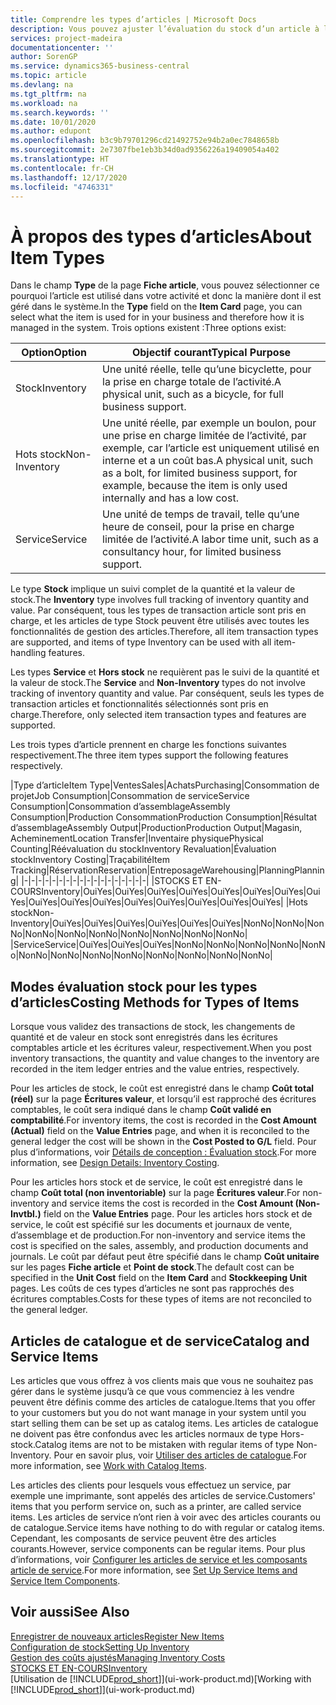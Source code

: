 ```yaml
---
title: Comprendre les types d’articles | Microsoft Docs
description: Vous pouvez ajuster l’évaluation du stock d’un article à l’aide des méthodes FIFO ou d’évaluation stock moyen, par exemple, lorsque les coûts article sont modifiés pour des motifs autres que les transactions.
services: project-madeira
documentationcenter: ''
author: SorenGP
ms.service: dynamics365-business-central
ms.topic: article
ms.devlang: na
ms.tgt_pltfrm: na
ms.workload: na
ms.search.keywords: ''
ms.date: 10/01/2020
ms.author: edupont
ms.openlocfilehash: b3c9b79701296cd21492752e94b2a0ec7848658b
ms.sourcegitcommit: 2e7307fbe1eb3b34d0ad9356226a19409054a402
ms.translationtype: HT
ms.contentlocale: fr-CH
ms.lasthandoff: 12/17/2020
ms.locfileid: "4746331"
---
```

# <a name="about-item-types"></a><span data-ttu-id="ed039-103">À propos des types d’articles</span><span class="sxs-lookup"><span data-stu-id="ed039-103">About Item Types</span></span>
<span data-ttu-id="ed039-104">Dans le champ **Type** de la page **Fiche article**, vous pouvez sélectionner ce pourquoi l’article est utilisé dans votre activité et donc la manière dont il est géré dans le système.</span><span class="sxs-lookup"><span data-stu-id="ed039-104">In the **Type** field on the **Item Card** page, you can select what the item is used for in your business and therefore how it is managed in the system.</span></span> <span data-ttu-id="ed039-105">Trois options existent :</span><span class="sxs-lookup"><span data-stu-id="ed039-105">Three options exist:</span></span>

|<span data-ttu-id="ed039-106">Option</span><span class="sxs-lookup"><span data-stu-id="ed039-106">Option</span></span>|<span data-ttu-id="ed039-107">Objectif courant</span><span class="sxs-lookup"><span data-stu-id="ed039-107">Typical Purpose</span></span>|
|------|-----------|
|<span data-ttu-id="ed039-108">Stock</span><span class="sxs-lookup"><span data-stu-id="ed039-108">Inventory</span></span>|<span data-ttu-id="ed039-109">Une unité réelle, telle qu’une bicyclette, pour la prise en charge totale de l’activité.</span><span class="sxs-lookup"><span data-stu-id="ed039-109">A physical unit, such as a bicycle, for full business support.</span></span>|
|<span data-ttu-id="ed039-110">Hots stock</span><span class="sxs-lookup"><span data-stu-id="ed039-110">Non-Inventory</span></span>|<span data-ttu-id="ed039-111">Une unité réelle, par exemple un boulon, pour une prise en charge limitée de l’activité, par exemple, car l’article est uniquement utilisé en interne et a un coût bas.</span><span class="sxs-lookup"><span data-stu-id="ed039-111">A physical unit, such as a bolt, for limited business support, for example, because the item is only used internally and has a low cost.</span></span>|
|<span data-ttu-id="ed039-112">Service</span><span class="sxs-lookup"><span data-stu-id="ed039-112">Service</span></span>|<span data-ttu-id="ed039-113">Une unité de temps de travail, telle qu’une heure de conseil, pour la prise en charge limitée de l’activité.</span><span class="sxs-lookup"><span data-stu-id="ed039-113">A labor time unit, such as a consultancy hour, for limited business support.</span></span>|

<span data-ttu-id="ed039-114">Le type **Stock** implique un suivi complet de la quantité et la valeur de stock.</span><span class="sxs-lookup"><span data-stu-id="ed039-114">The **Inventory** type involves full tracking of inventory quantity and value.</span></span> <span data-ttu-id="ed039-115">Par conséquent, tous les types de transaction article sont pris en charge, et les articles de type Stock peuvent être utilisés avec toutes les fonctionnalités de gestion des articles.</span><span class="sxs-lookup"><span data-stu-id="ed039-115">Therefore, all item transaction types are supported, and items of type Inventory can be used with all item-handling features.</span></span>

<span data-ttu-id="ed039-116">Les types **Service** et **Hors stock** ne requièrent pas le suivi de la quantité et la valeur de stock.</span><span class="sxs-lookup"><span data-stu-id="ed039-116">The **Service** and **Non-Inventory** types do not involve tracking of inventory quantity and value.</span></span> <span data-ttu-id="ed039-117">Par conséquent, seuls les types de transaction articles et fonctionnalités sélectionnés sont pris en charge.</span><span class="sxs-lookup"><span data-stu-id="ed039-117">Therefore, only selected item transaction types and features are supported.</span></span>

<span data-ttu-id="ed039-118">Les trois types d’article prennent en charge les fonctions suivantes respectivement.</span><span class="sxs-lookup"><span data-stu-id="ed039-118">The three item types support the following features respectively.</span></span>

|<span data-ttu-id="ed039-119">Type d’article</span><span class="sxs-lookup"><span data-stu-id="ed039-119">Item Type</span></span>|<span data-ttu-id="ed039-120">Ventes</span><span class="sxs-lookup"><span data-stu-id="ed039-120">Sales</span></span>|<span data-ttu-id="ed039-121">Achats</span><span class="sxs-lookup"><span data-stu-id="ed039-121">Purchasing</span></span>|<span data-ttu-id="ed039-122">Consommation de projet</span><span class="sxs-lookup"><span data-stu-id="ed039-122">Job Consumption</span></span>|<span data-ttu-id="ed039-123">Consommation de service</span><span class="sxs-lookup"><span data-stu-id="ed039-123">Service Consumption</span></span>|<span data-ttu-id="ed039-124">Consommation d’assemblage</span><span class="sxs-lookup"><span data-stu-id="ed039-124">Assembly Consumption</span></span>|<span data-ttu-id="ed039-125">Production Consommation</span><span class="sxs-lookup"><span data-stu-id="ed039-125">Production Consumption</span></span>|<span data-ttu-id="ed039-126">Résultat d’assemblage</span><span class="sxs-lookup"><span data-stu-id="ed039-126">Assembly Output</span></span>|<span data-ttu-id="ed039-127">Production</span><span class="sxs-lookup"><span data-stu-id="ed039-127">Production Output</span></span>|<span data-ttu-id="ed039-128">Magasin, Acheminement</span><span class="sxs-lookup"><span data-stu-id="ed039-128">Location Transfer</span></span>|<span data-ttu-id="ed039-129">Inventaire physique</span><span class="sxs-lookup"><span data-stu-id="ed039-129">Physical Counting</span></span>|<span data-ttu-id="ed039-130">Réévaluation du stock</span><span class="sxs-lookup"><span data-stu-id="ed039-130">Inventory Revaluation</span></span>|<span data-ttu-id="ed039-131">Évaluation stock</span><span class="sxs-lookup"><span data-stu-id="ed039-131">Inventory Costing</span></span>|<span data-ttu-id="ed039-132">Traçabilité</span><span class="sxs-lookup"><span data-stu-id="ed039-132">Item Tracking</span></span>|<span data-ttu-id="ed039-133">Réservation</span><span class="sxs-lookup"><span data-stu-id="ed039-133">Reservation</span></span>|<span data-ttu-id="ed039-134">Entreposage</span><span class="sxs-lookup"><span data-stu-id="ed039-134">Warehousing</span></span>|<span data-ttu-id="ed039-135">Planning</span><span class="sxs-lookup"><span data-stu-id="ed039-135">Planning</span></span>|
|-|-|-|-|-|-|-|-|-|-|-|-|-|-|-|-|-|-|
|<span data-ttu-id="ed039-136">STOCKS ET EN-COURS</span><span class="sxs-lookup"><span data-stu-id="ed039-136">Inventory</span></span>|<span data-ttu-id="ed039-137">Oui</span><span class="sxs-lookup"><span data-stu-id="ed039-137">Yes</span></span>|<span data-ttu-id="ed039-138">Oui</span><span class="sxs-lookup"><span data-stu-id="ed039-138">Yes</span></span>|<span data-ttu-id="ed039-139">Oui</span><span class="sxs-lookup"><span data-stu-id="ed039-139">Yes</span></span>|<span data-ttu-id="ed039-140">Oui</span><span class="sxs-lookup"><span data-stu-id="ed039-140">Yes</span></span>|<span data-ttu-id="ed039-141">Oui</span><span class="sxs-lookup"><span data-stu-id="ed039-141">Yes</span></span>|<span data-ttu-id="ed039-142">Oui</span><span class="sxs-lookup"><span data-stu-id="ed039-142">Yes</span></span>|<span data-ttu-id="ed039-143">Oui</span><span class="sxs-lookup"><span data-stu-id="ed039-143">Yes</span></span>|<span data-ttu-id="ed039-144">Oui</span><span class="sxs-lookup"><span data-stu-id="ed039-144">Yes</span></span>|<span data-ttu-id="ed039-145">Oui</span><span class="sxs-lookup"><span data-stu-id="ed039-145">Yes</span></span>|<span data-ttu-id="ed039-146">Oui</span><span class="sxs-lookup"><span data-stu-id="ed039-146">Yes</span></span>|<span data-ttu-id="ed039-147">Oui</span><span class="sxs-lookup"><span data-stu-id="ed039-147">Yes</span></span>|<span data-ttu-id="ed039-148">Oui</span><span class="sxs-lookup"><span data-stu-id="ed039-148">Yes</span></span>|<span data-ttu-id="ed039-149">Oui</span><span class="sxs-lookup"><span data-stu-id="ed039-149">Yes</span></span>|<span data-ttu-id="ed039-150">Oui</span><span class="sxs-lookup"><span data-stu-id="ed039-150">Yes</span></span>|<span data-ttu-id="ed039-151">Oui</span><span class="sxs-lookup"><span data-stu-id="ed039-151">Yes</span></span>|<span data-ttu-id="ed039-152">Oui</span><span class="sxs-lookup"><span data-stu-id="ed039-152">Yes</span></span>|
|<span data-ttu-id="ed039-153">Hots stock</span><span class="sxs-lookup"><span data-stu-id="ed039-153">Non-Inventory</span></span>|<span data-ttu-id="ed039-154">Oui</span><span class="sxs-lookup"><span data-stu-id="ed039-154">Yes</span></span>|<span data-ttu-id="ed039-155">Oui</span><span class="sxs-lookup"><span data-stu-id="ed039-155">Yes</span></span>|<span data-ttu-id="ed039-156">Oui</span><span class="sxs-lookup"><span data-stu-id="ed039-156">Yes</span></span>|<span data-ttu-id="ed039-157">Oui</span><span class="sxs-lookup"><span data-stu-id="ed039-157">Yes</span></span>|<span data-ttu-id="ed039-158">Oui</span><span class="sxs-lookup"><span data-stu-id="ed039-158">Yes</span></span>|<span data-ttu-id="ed039-159">Oui</span><span class="sxs-lookup"><span data-stu-id="ed039-159">Yes</span></span>|<span data-ttu-id="ed039-160">Non</span><span class="sxs-lookup"><span data-stu-id="ed039-160">No</span></span>|<span data-ttu-id="ed039-161">Non</span><span class="sxs-lookup"><span data-stu-id="ed039-161">No</span></span>|<span data-ttu-id="ed039-162">Non</span><span class="sxs-lookup"><span data-stu-id="ed039-162">No</span></span>|<span data-ttu-id="ed039-163">Non</span><span class="sxs-lookup"><span data-stu-id="ed039-163">No</span></span>|<span data-ttu-id="ed039-164">Non</span><span class="sxs-lookup"><span data-stu-id="ed039-164">No</span></span>|<span data-ttu-id="ed039-165">Non</span><span class="sxs-lookup"><span data-stu-id="ed039-165">No</span></span>|<span data-ttu-id="ed039-166">Non</span><span class="sxs-lookup"><span data-stu-id="ed039-166">No</span></span>|<span data-ttu-id="ed039-167">Non</span><span class="sxs-lookup"><span data-stu-id="ed039-167">No</span></span>|<span data-ttu-id="ed039-168">Non</span><span class="sxs-lookup"><span data-stu-id="ed039-168">No</span></span>|<span data-ttu-id="ed039-169">Non</span><span class="sxs-lookup"><span data-stu-id="ed039-169">No</span></span>|
|<span data-ttu-id="ed039-170">Service</span><span class="sxs-lookup"><span data-stu-id="ed039-170">Service</span></span>|<span data-ttu-id="ed039-171">Oui</span><span class="sxs-lookup"><span data-stu-id="ed039-171">Yes</span></span>|<span data-ttu-id="ed039-172">Oui</span><span class="sxs-lookup"><span data-stu-id="ed039-172">Yes</span></span>|<span data-ttu-id="ed039-173">Oui</span><span class="sxs-lookup"><span data-stu-id="ed039-173">Yes</span></span>|<span data-ttu-id="ed039-174">Non</span><span class="sxs-lookup"><span data-stu-id="ed039-174">No</span></span>|<span data-ttu-id="ed039-175">Non</span><span class="sxs-lookup"><span data-stu-id="ed039-175">No</span></span>|<span data-ttu-id="ed039-176">Non</span><span class="sxs-lookup"><span data-stu-id="ed039-176">No</span></span>|<span data-ttu-id="ed039-177">Non</span><span class="sxs-lookup"><span data-stu-id="ed039-177">No</span></span>|<span data-ttu-id="ed039-178">Non</span><span class="sxs-lookup"><span data-stu-id="ed039-178">No</span></span>|<span data-ttu-id="ed039-179">Non</span><span class="sxs-lookup"><span data-stu-id="ed039-179">No</span></span>|<span data-ttu-id="ed039-180">Non</span><span class="sxs-lookup"><span data-stu-id="ed039-180">No</span></span>|<span data-ttu-id="ed039-181">Non</span><span class="sxs-lookup"><span data-stu-id="ed039-181">No</span></span>|<span data-ttu-id="ed039-182">Non</span><span class="sxs-lookup"><span data-stu-id="ed039-182">No</span></span>|<span data-ttu-id="ed039-183">Non</span><span class="sxs-lookup"><span data-stu-id="ed039-183">No</span></span>|<span data-ttu-id="ed039-184">Non</span><span class="sxs-lookup"><span data-stu-id="ed039-184">No</span></span>|<span data-ttu-id="ed039-185">Non</span><span class="sxs-lookup"><span data-stu-id="ed039-185">No</span></span>|<span data-ttu-id="ed039-186">Non</span><span class="sxs-lookup"><span data-stu-id="ed039-186">No</span></span>|

## <a name="costing-methods-for-types-of-items"></a><span data-ttu-id="ed039-187">Modes évaluation stock pour les types d’articles</span><span class="sxs-lookup"><span data-stu-id="ed039-187">Costing Methods for Types of Items</span></span>
<span data-ttu-id="ed039-188">Lorsque vous validez des transactions de stock, les changements de quantité et de valeur en stock sont enregistrés dans les écritures comptables article et les écritures valeur, respectivement.</span><span class="sxs-lookup"><span data-stu-id="ed039-188">When you post inventory transactions, the quantity and value changes to the inventory are recorded in the item ledger entries and the value entries, respectively.</span></span> 

<span data-ttu-id="ed039-189">Pour les articles de stock, le coût est enregistré dans le champ **Coût total (réel)** sur la page **Écritures valeur**, et lorsqu’il est rapproché des écritures comptables, le coût sera indiqué dans le champ **Coût validé en comptabilité**.</span><span class="sxs-lookup"><span data-stu-id="ed039-189">For inventory items, the cost is recorded in the **Cost Amount (Actual)** field on the **Value Entries** page, and when it is reconciled to the general ledger the cost will be shown in the **Cost Posted to G/L** field.</span></span> <span data-ttu-id="ed039-190">Pour plus d’informations, voir [Détails de conception : Évaluation stock](design-details-inventory-costing.md).</span><span class="sxs-lookup"><span data-stu-id="ed039-190">For more information, see [Design Details: Inventory Costing](design-details-inventory-costing.md).</span></span>

<span data-ttu-id="ed039-191">Pour les articles hors stock et de service, le coût est enregistré dans le champ **Coût total (non inventoriable)** sur la page **Écritures valeur**.</span><span class="sxs-lookup"><span data-stu-id="ed039-191">For non-inventory and service items the cost is recorded in the **Cost Amount (Non-Invtbl.)** field on the **Value Entries** page.</span></span> <span data-ttu-id="ed039-192">Pour les articles hors stock et de service, le coût est spécifié sur les documents et journaux de vente, d’assemblage et de production.</span><span class="sxs-lookup"><span data-stu-id="ed039-192">For non-inventory and service items the cost is specified on the sales, assembly, and production documents and journals.</span></span> <span data-ttu-id="ed039-193">Le coût par défaut peut être spécifié dans le champ **Coût unitaire** sur les pages **Fiche article** et **Point de stock**.</span><span class="sxs-lookup"><span data-stu-id="ed039-193">The default cost can be specified in the **Unit Cost** field on the **Item Card** and **Stockkeeping Unit** pages.</span></span> <span data-ttu-id="ed039-194">Les coûts de ces types d’articles ne sont pas rapprochés des écritures comptables.</span><span class="sxs-lookup"><span data-stu-id="ed039-194">Costs for these types of items are not reconciled to the general ledger.</span></span> 

## <a name="catalog-and-service-items"></a><span data-ttu-id="ed039-195">Articles de catalogue et de service</span><span class="sxs-lookup"><span data-stu-id="ed039-195">Catalog and Service Items</span></span>
<span data-ttu-id="ed039-196">Les articles que vous offrez à vos clients mais que vous ne souhaitez pas gérer dans le système jusqu’à ce que vous commenciez à les vendre peuvent être définis comme des articles de catalogue.</span><span class="sxs-lookup"><span data-stu-id="ed039-196">Items that you offer to your customers but you do not want manage in your system until you start selling them can be set up as catalog items.</span></span> <span data-ttu-id="ed039-197">Les articles de catalogue ne doivent pas être confondus avec les articles normaux de type Hors-stock.</span><span class="sxs-lookup"><span data-stu-id="ed039-197">Catalog items are not to be mistaken with regular items of type Non-Inventory.</span></span> <span data-ttu-id="ed039-198">Pour en savoir plus, voir [Utiliser des articles de catalogue](inventory-how-work-nonstock-items.md).</span><span class="sxs-lookup"><span data-stu-id="ed039-198">For more information, see [Work with Catalog Items](inventory-how-work-nonstock-items.md).</span></span>

<span data-ttu-id="ed039-199">Les articles des clients pour lesquels vous effectuez un service, par exemple une imprimante, sont appelés des articles de service.</span><span class="sxs-lookup"><span data-stu-id="ed039-199">Customers' items that you perform service on, such as a printer, are called service items.</span></span> <span data-ttu-id="ed039-200">Les articles de service n’ont rien à voir avec des articles courants ou de catalogue.</span><span class="sxs-lookup"><span data-stu-id="ed039-200">Service items have nothing to do with regular or catalog items.</span></span> <span data-ttu-id="ed039-201">Cependant, les composants de service peuvent être des articles courants.</span><span class="sxs-lookup"><span data-stu-id="ed039-201">However, service components can be regular items.</span></span> <span data-ttu-id="ed039-202">Pour plus d’informations, voir [Configurer les articles de service et les composants article de service](service-how-setup-service-items.md).</span><span class="sxs-lookup"><span data-stu-id="ed039-202">For more information, see [Set Up Service Items and Service Item Components](service-how-setup-service-items.md).</span></span>

## <a name="see-also"></a><span data-ttu-id="ed039-203">Voir aussi</span><span class="sxs-lookup"><span data-stu-id="ed039-203">See Also</span></span>
[<span data-ttu-id="ed039-204">Enregistrer de nouveaux articles</span><span class="sxs-lookup"><span data-stu-id="ed039-204">Register New Items</span></span>](inventory-how-register-new-items.md)  
[<span data-ttu-id="ed039-205">Configuration de stock</span><span class="sxs-lookup"><span data-stu-id="ed039-205">Setting Up Inventory</span></span>](inventory-setup-inventory.md)  
[<span data-ttu-id="ed039-206">Gestion des coûts ajustés</span><span class="sxs-lookup"><span data-stu-id="ed039-206">Managing Inventory Costs</span></span>](finance-manage-inventory-costs.md)  
[<span data-ttu-id="ed039-207">STOCKS ET EN-COURS</span><span class="sxs-lookup"><span data-stu-id="ed039-207">Inventory</span></span>](inventory-manage-inventory.md)  
<span data-ttu-id="ed039-208">[Utilisation de [!INCLUDE[prod_short](includes/prod_short.md)]](ui-work-product.md)</span><span class="sxs-lookup"><span data-stu-id="ed039-208">[Working with [!INCLUDE[prod_short](includes/prod_short.md)]](ui-work-product.md)</span></span>
